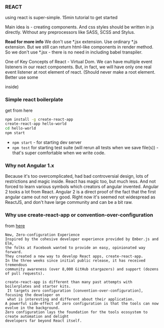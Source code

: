 ### REACT
using react is super-simple.
15min tutorial to get started [](http://academy.plot.ly/react/1-introduction/)

Main idea is - creating components. And css styles should be written in js directly. 
Without any preprocessors like SASS, SCSS and Stylus.

**Read for more info**
[](https://medium.com/javascript-scene/jsx-looks-like-an-abomination-1c1ec351a918#.dl72pf56m)
[](https://speakerdeck.com/vjeux/react-css-in-js)
We don't use *.jsx extension. Use ordinary *.js extension. But we still can return
html-like components in render method.
So we don't use *.jsx - there is no need in including babel transpiler.

One of Key Concepts of React - Virtual Dom. 
We can have multiple event listeners in our react components. 
But, in fact, we will have only one real event listener at root element of react.
(Should never make <body> a root element. Better use some <div> inside)

### Simple react boilerplate
get from here [](https://facebook.github.io/react/docs/installation.html)
```bash
npm install -g create-react-app
create-react-app hello-world
cd hello-world
npm start
```
- `npm start` - for starting dev server
- `npm test` for starting test suite (will rerun all tests when we save file(s)) - that's
super comfortable when we write code.

### Why not Angular 1.x
Because it's too overcomplicated, had bad controversial design, lots of restrictions
and magic inside.
React has magic too, but much less. And not forced to learn various symbols which
creators of angular invented.
Angular 2 tooks a lot from React. Angular 2 is a direct proof of the fact that the 
first angular came out not very good. Right now it's seemed not widespread as ReactJS,
and don't have large community and can be a bit raw.

### Why use create-react-app or convention-over-configuration
from [here](https://blog.heroku.com/deploying-react-with-zero-configuration)
```
New, Zero-configuration Experience
Inspired by the cohesive developer experience provided by Ember.js and Elm, 
the folks at Facebook wanted to provide an easy, opinionated way forward. 
They created a new way to develop React apps, create-react-app. 
In the three weeks since initial public release, it has received tremendous 
community awareness (over 8,000 GitHub stargazers) and support (dozens of pull requests).

create-react-app is different than many past attempts with boilerplates and starter kits.
 It targets zero configuration [convention-over-configuration], focusing the developer on 
 what is interesting and different about their application.
A powerful side-effect of zero configuration is that the tools can now evolve in the background. 
Zero configuration lays the foundation for the tools ecosystem to create automation and delight 
developers far beyond React itself.
```
